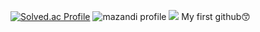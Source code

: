 [![Solved.ac Profile](http://mazassumnida.wtf/api/v2/generate_badge?boj=qq221qq)](https://solved.ac/qq221qq/)
![mazandi profile](http://mazandi.herokuapp.com/api?handle={https://solved.ac/qq221qq/}&theme=dark)
<img src="http://mazandi.herokuapp.com/api?handle={https://solved.ac/qq221qq/}&theme=warm"/>
My first github😙 
